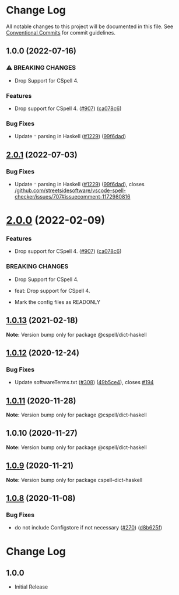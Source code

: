 # Change Log

All notable changes to this project will be documented in this file.
See [Conventional Commits](https://conventionalcommits.org) for commit guidelines.

## 1.0.0 (2022-07-16)


### ⚠ BREAKING CHANGES

* Drop Support for CSpell 4.

### Features

* Drop support for CSpell 4. ([#907](https://github.com/streetsidesoftware/cspell-dicts/issues/907)) ([ca078c6](https://github.com/streetsidesoftware/cspell-dicts/commit/ca078c6a2e188cc3cf6276db1ba7e007f0f06f27))


### Bug Fixes

* Update `'` parsing in Haskell ([#1229](https://github.com/streetsidesoftware/cspell-dicts/issues/1229)) ([99f6dad](https://github.com/streetsidesoftware/cspell-dicts/commit/99f6dadd0393a412f112d43b99a4162055b5f65c))

## [2.0.1](https://github.com/streetsidesoftware/cspell-dicts/compare/@cspell/dict-haskell@2.0.0...@cspell/dict-haskell@2.0.1) (2022-07-03)


### Bug Fixes

* Update `'` parsing in Haskell ([#1229](https://github.com/streetsidesoftware/cspell-dicts/issues/1229)) ([99f6dad](https://github.com/streetsidesoftware/cspell-dicts/commit/99f6dadd0393a412f112d43b99a4162055b5f65c)), closes [/github.com/streetsidesoftware/vscode-spell-checker/issues/707#issuecomment-1172980816](https://github.com/streetsidesoftware//github.com/streetsidesoftware/vscode-spell-checker/issues/707/issues/issuecomment-1172980816)



# [2.0.0](https://github.com/streetsidesoftware/cspell-dicts/compare/@cspell/dict-haskell@1.0.13...@cspell/dict-haskell@2.0.0) (2022-02-09)


### Features

* Drop support for CSpell 4. ([#907](https://github.com/streetsidesoftware/cspell-dicts/issues/907)) ([ca078c6](https://github.com/streetsidesoftware/cspell-dicts/commit/ca078c6a2e188cc3cf6276db1ba7e007f0f06f27))


### BREAKING CHANGES

* Drop Support for CSpell 4.

* feat: Drop support for CSpell 4.
* Mark the config files as READONLY





## [1.0.13](https://github.com/streetsidesoftware/cspell-dicts/compare/@cspell/dict-haskell@1.0.12...@cspell/dict-haskell@1.0.13) (2021-02-18)

**Note:** Version bump only for package @cspell/dict-haskell





## [1.0.12](https://github.com/streetsidesoftware/cspell-dicts/compare/@cspell/dict-haskell@1.0.11...@cspell/dict-haskell@1.0.12) (2020-12-24)


### Bug Fixes

* Update softwareTerms.txt ([#308](https://github.com/streetsidesoftware/cspell-dicts/issues/308)) ([49b5ce4](https://github.com/streetsidesoftware/cspell-dicts/commit/49b5ce4a2436f3c99969d6425128d55f84c8a7fc)), closes [#194](https://github.com/streetsidesoftware/cspell-dicts/issues/194)





## [1.0.11](https://github.com/streetsidesoftware/cspell-dicts/compare/@cspell/dict-haskell@1.0.10...@cspell/dict-haskell@1.0.11) (2020-11-28)

**Note:** Version bump only for package @cspell/dict-haskell





## 1.0.10 (2020-11-27)

**Note:** Version bump only for package @cspell/dict-haskell





## [1.0.9](https://github.com/streetsidesoftware/cspell-dicts/compare/cspell-dict-haskell@1.0.8...cspell-dict-haskell@1.0.9) (2020-11-21)

**Note:** Version bump only for package cspell-dict-haskell

## [1.0.8](https://github.com/streetsidesoftware/cspell-dicts/compare/cspell-dict-haskell@1.0.7...cspell-dict-haskell@1.0.8) (2020-11-08)

### Bug Fixes

- do not include Configstore if not necessary ([#270](https://github.com/streetsidesoftware/cspell-dicts/issues/270)) ([d8b625f](https://github.com/streetsidesoftware/cspell-dicts/commit/d8b625f2f42d5cc6c4a9390216ac1e5037886e44))

# Change Log

## 1.0.0

- Initial Release
